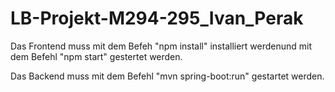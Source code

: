 # LB-Projekt-M294-295_Ivan_Perak

Das Frontend muss mit dem Befeh "npm install" installiert werdenund mit dem Befehl "npm start" gestertet werden.

Das Backend muss mit dem Befehl "mvn spring-boot:run" gestartet werden.
